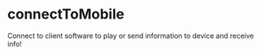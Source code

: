 connectToMobile
===============

Connect to client software to play or send information to device and receive info!

